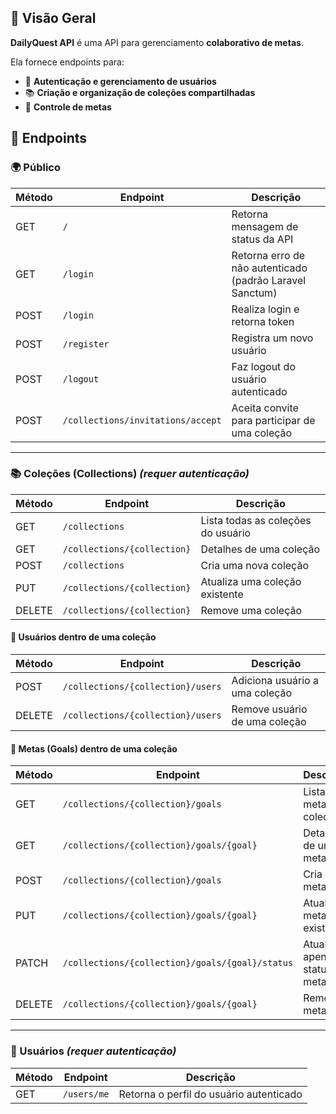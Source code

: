 ## 📖 Visão Geral

**DailyQuest API** é uma API para gerenciamento **colaborativo de metas**.

Ela fornece endpoints para:  
- 🔑 **Autenticação e gerenciamento de usuários**  
- 📚 **Criação e organização de coleções compartilhadas**
- 🎯 **Controle de metas**

## 🔗 Endpoints

### 🌍 Público
| Método | Endpoint       | Descrição |
|--------|---------------|------------|
| GET    | `/`           | Retorna mensagem de status da API |
| GET    | `/login`      | Retorna erro de não autenticado (padrão Laravel Sanctum) |
| POST   | `/login`      | Realiza login e retorna token |
| POST   | `/register`   | Registra um novo usuário |
| POST   | `/logout`     | Faz logout do usuário autenticado |
| POST   | `/collections/invitations/accept` | Aceita convite para participar de uma coleção |

---

### 📚 Coleções (Collections) *(requer autenticação)*
| Método | Endpoint                        | Descrição |
|--------|---------------------------------|------------|
| GET    | `/collections`                  | Lista todas as coleções do usuário |
| GET    | `/collections/{collection}`     | Detalhes de uma coleção |
| POST   | `/collections`                  | Cria uma nova coleção |
| PUT    | `/collections/{collection}`     | Atualiza uma coleção existente |
| DELETE | `/collections/{collection}`     | Remove uma coleção |

#### 👥 Usuários dentro de uma coleção
| Método | Endpoint                                | Descrição |
|--------|------------------------------------------|------------|
| POST   | `/collections/{collection}/users`        | Adiciona usuário a uma coleção |
| DELETE | `/collections/{collection}/users`        | Remove usuário de uma coleção |

#### 🎯 Metas (Goals) dentro de uma coleção
| Método | Endpoint                                          | Descrição |
|--------|--------------------------------------------------|------------|
| GET    | `/collections/{collection}/goals`                | Lista metas da coleção |
| GET    | `/collections/{collection}/goals/{goal}`         | Detalhes de uma meta |
| POST   | `/collections/{collection}/goals`                | Cria nova meta |
| PUT    | `/collections/{collection}/goals/{goal}`         | Atualiza meta existente |
| PATCH  | `/collections/{collection}/goals/{goal}/status`  | Atualiza apenas o status da meta |
| DELETE | `/collections/{collection}/goals/{goal}`         | Remove meta |

---

### 👤 Usuários *(requer autenticação)*
| Método | Endpoint     | Descrição |
|--------|--------------|------------|
| GET    | `/users/me`  | Retorna o perfil do usuário autenticado |
